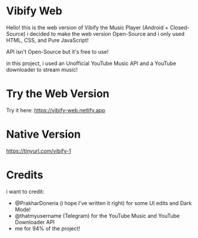 # Vibify Web
Hello! this is the web version of Vibify the Music Player (Android + Closed-Source) i decided to make the web version Open-Source and i only used HTML, CSS, and Pure JavaScript!

API isn't Open-Source but it's free to use!

in this project, i used an Unofficial YouTube Music API and a YouTube downloader to stream music!

# Try the Web Version
Try it here:
https://vibify-web.netlify.app

# Native Version
https://tinyurl.com/vibify-1

# Credits
i want to credit:
- @PrakharDoneria (i hope I've written it right) for some UI edits and Dark Mode!
- @thatmyusername (Telegram) for the YouTube Music and YouTube Downloader API
- me for 94% of the project!
